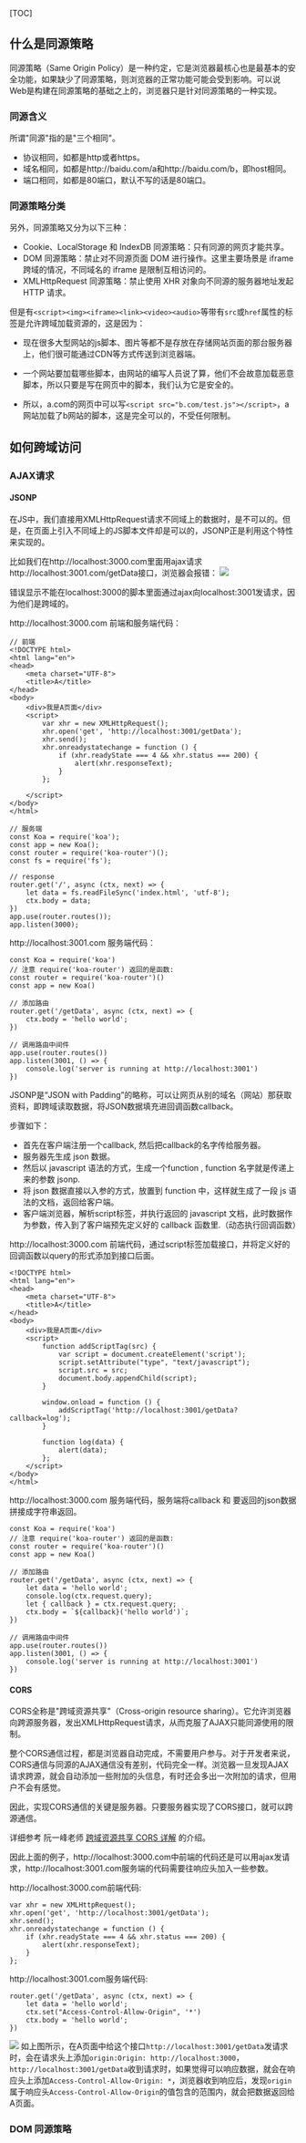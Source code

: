 [TOC]
## 什么是同源策略
同源策略（Same Origin Policy）是一种约定，它是浏览器最核心也是最基本的安全功能，如果缺少了同源策略，则浏览器的正常功能可能会受到影响。可以说Web是构建在同源策略的基础之上的，浏览器只是针对同源策略的一种实现。
### 同源含义
所谓"同源"指的是"三个相同"。
- 协议相同，如都是http或者https。
- 域名相同，如都是http://baidu.com/a和http://baidu.com/b，即host相同。
- 端口相同，如都是80端口，默认不写的话是80端口。

### 同源策略分类

另外，同源策略又分为以下三种：

- Cookie、LocalStorage 和 IndexDB 同源策略：只有同源的网页才能共享。
- DOM 同源策略：禁止对不同源页面 DOM 进行操作。这里主要场景是 iframe 跨域的情况，不同域名的 iframe 是限制互相访问的。
- XMLHttpRequest 同源策略：禁止使用 XHR 对象向不同源的服务器地址发起 HTTP 请求。

但是有`<script><img><iframe><link><video><audio>`等带有`src`或`href`属性的标签是允许跨域加载资源的，这是因为：

- 现在很多大型网站的js脚本、图片等都不是存放在存储网站页面的那台服务器上，他们很可能通过CDN等方式传送到浏览器端。

- 一个网站要加载哪些脚本，由网站的编写人员说了算，他们不会故意加载恶意脚本，所以只要是写在网页中的脚本，我们认为它是安全的。

- 所以，a.com的网页中可以写`<script src="b.com/test.js"></script>`，a网站加载了b网站的脚本，这是完全可以的，不受任何限制。

## 如何跨域访问
### AJAX请求
#### JSONP
在JS中，我们直接用XMLHttpRequest请求不同域上的数据时，是不可以的。但是，在页面上引入不同域上的JS脚本文件却是可以的，JSONP正是利用这个特性来实现的。

比如我们在http://localhost:3000.com里面用ajax请求http://localhost:3001.com/getData接口，浏览器会报错：
![](./images/21.png)

错误显示不能在localhost:3000的脚本里面通过ajax向localhost:3001发请求，因为他们是跨域的。

http://localhost:3000.com 前端和服务端代码：

```
// 前端
<!DOCTYPE html>
<html lang="en">
<head>
    <meta charset="UTF-8">
    <title>A</title>
</head>
<body>
    <div>我是A页面</div>
    <script>
        var xhr = new XMLHttpRequest();
        xhr.open('get', 'http://localhost:3001/getData');
        xhr.send();
        xhr.onreadystatechange = function () {
            if (xhr.readyState === 4 && xhr.status === 200) {
                alert(xhr.responseText);
            }
        };

    </script>
</body>
</html>

// 服务端
const Koa = require('koa');
const app = new Koa();
const router = require('koa-router')();
const fs = require('fs');

// response
router.get('/', async (ctx, next) => {
    let data = fs.readFileSync('index.html', 'utf-8');
    ctx.body = data;
})
app.use(router.routes());
app.listen(3000);
```
http://localhost:3001.com 服务端代码：
```
const Koa = require('koa')
// 注意 require('koa-router') 返回的是函数:
const router = require('koa-router')()
const app = new Koa()

// 添加路由
router.get('/getData', async (ctx, next) => {
    ctx.body = 'hello world';
})

// 调用路由中间件
app.use(router.routes())
app.listen(3001, () => {
    console.log('server is running at http://localhost:3001')
})
```
JSONP是“JSON with Padding”的略称，可以让网页从别的域名（网站）那获取资料，即跨域读取数据，将JSON数据填充进回调函数callback。

步骤如下：
- 首先在客户端注册一个callback, 然后把callback的名字传给服务器。
- 服务器先生成 json 数据。
- 然后以 javascript 语法的方式，生成一个function , function 名字就是传递上来的参数 jsonp.
- 将 json 数据直接以入参的方式，放置到 function 中，这样就生成了一段 js 语法的文档，返回给客户端。
- 客户端浏览器，解析script标签，并执行返回的 javascript 文档，此时数据作为参数，传入到了客户端预先定义好的 callback 函数里.（动态执行回调函数）

http://localhost:3000.com 前端代码，通过script标签加载接口，并将定义好的回调函数以query的形式添加到接口后面。
```
<!DOCTYPE html>
<html lang="en">
<head>
    <meta charset="UTF-8">
    <title>A</title>
</head>
<body>
    <div>我是A页面</div>
    <script>
        function addScriptTag(src) {
            var script = document.createElement('script');
            script.setAttribute("type", "text/javascript");
            script.src = src;
            document.body.appendChild(script);
        }

        window.onload = function () {
            addScriptTag('http://localhost:3001/getData?callback=log');
        }

        function log(data) {
            alert(data);
        };
    </script>
</body>
</html>
```

http://localhost:3000.com 服务端代码，服务端将callback 和 要返回的json数据 拼接成字符串返回。
```
const Koa = require('koa')
// 注意 require('koa-router') 返回的是函数:
const router = require('koa-router')()
const app = new Koa()

// 添加路由
router.get('/getData', async (ctx, next) => {
    let data = 'hello world';
    console.log(ctx.request.query);
    let { callback } = ctx.request.query;
    ctx.body = `${callback}('hello world')`;
})

// 调用路由中间件
app.use(router.routes())
app.listen(3001, () => {
    console.log('server is running at http://localhost:3001')
})
```
#### CORS
CORS全称是"跨域资源共享"（Cross-origin resource sharing）。它允许浏览器向跨源服务器，发出XMLHttpRequest请求，从而克服了AJAX只能同源使用的限制。

整个CORS通信过程，都是浏览器自动完成，不需要用户参与。对于开发者来说，CORS通信与同源的AJAX通信没有差别，代码完全一样。浏览器一旦发现AJAX请求跨源，就会自动添加一些附加的头信息，有时还会多出一次附加的请求，但用户不会有感觉。

因此，实现CORS通信的关键是服务器。只要服务器实现了CORS接口，就可以跨源通信。

详细参考 阮一峰老师 [跨域资源共享 CORS 详解](https://www.ruanyifeng.com/blog/2016/04/cors.html) 的介绍。

因此上面的例子，http://localhost:3000.com中前端的代码还是可以用ajax发请求，http://localhost:3001.com服务端的代码需要往响应头加入一些参数。

http://localhost:3000.com前端代码:

```
var xhr = new XMLHttpRequest();
xhr.open('get', 'http://localhost:3001/getData');
xhr.send();
xhr.onreadystatechange = function () {
    if (xhr.readyState === 4 && xhr.status === 200) {
        alert(xhr.responseText);
    }
}; 
```
http://localhost:3001.com服务端代码:

```
router.get('/getData', async (ctx, next) => {
    let data = 'hello world';
    ctx.set("Access-Control-Allow-Origin", '*')
    ctx.body = 'hello world';
})
```
![](./images/22.png)
如上图所示，在A页面中给这个接口`http://localhost:3001/getData`发请求时，会在请求头上添加`origin:Origin: http://localhost:3000`，`http://localhost:3001/getData`收到请求时，如果觉得可以响应数据，就会在响应头上添加`Access-Control-Allow-Origin: *`，浏览器收到响应后，发现`origin`属于响应头`Access-Control-Allow-Origin`的值包含的范围内，就会把数据返回给A页面。
### DOM 同源策略